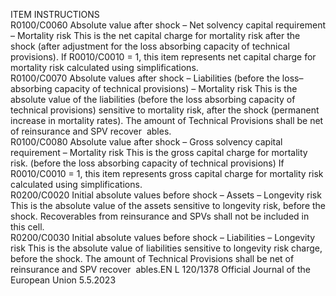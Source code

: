  
ITEM  INSTRUCTIONS  
R0100/C0060  Absolute value after 
shock – Net solvency 
capital requirement – 
Mortality risk  This is the net capital charge for mortality risk after the shock (after adjustment 
for the loss absorbing capacity of technical provisions). 
If R0010/C0010 = 1, this item represents net capital charge for mortality risk 
calculated using simplifications.  
R0100/C0070  Absolute values after 
shock – Liabilities (before 
the loss–absorbing 
capacity of technical 
provisions) – Mortality 
risk  This is the absolute value of the liabilities (before the loss absorbing capacity of 
technical provisions) sensitive to mortality risk, after the shock (permanent 
increase in mortality rates). 
The amount of Technical Provisions shall be net of reinsurance and SPV recover ­
ables.  
R0100/C0080  Absolute value after 
shock – Gross solvency 
capital requirement – 
Mortality risk  This is the gross capital charge for mortality risk. (before the loss absorbing 
capacity of technical provisions) 
If R0010/C0010 = 1, this item represents gross capital charge for mortality risk 
calculated using simplifications.  
R0200/C0020  Initial absolute values 
before shock – Assets – 
Longevity risk  This is the absolute value of the assets sensitive to longevity risk, before the shock. 
Recoverables from reinsurance and SPVs shall not be included in this cell.  
R0200/C0030  Initial absolute values 
before shock – Liabilities 
– Longevity risk  This is the absolute value of liabilities sensitive to longevity risk charge, before the 
shock. 
The amount of Technical Provisions shall be net of reinsurance and SPV recover ­
ables.EN  L 120/1378 Official Journal of the European Union 5.5.2023